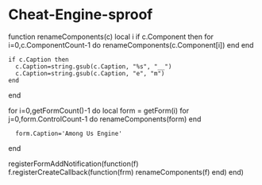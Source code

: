 # Cheat-Engine-sproof

function renameComponents(c)
    local i
    if c.Component then
      for i=0,c.ComponentCount-1 do
        renameComponents(c.Component[i])
      end
    end

    if c.Caption then
      c.Caption=string.gsub(c.Caption, "%s", "__")
      c.Caption=string.gsub(c.Caption, "e", "m")
    end
  end


  for i=0,getFormCount()-1 do
      local form = getForm(i)
      for j=0,form.ControlCount-1 do
        renameComponents(form)
      end

      form.Caption='Among Us Engine'
  end

  registerFormAddNotification(function(f)
    f.registerCreateCallback(function(frm)
      renameComponents(f)
    end)
  end)
